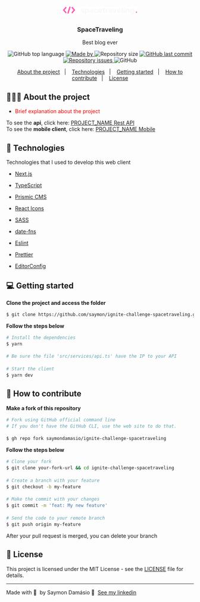 <h1 align="center">
	<img alt="Logo" src=".github/logo.svg" width="200px" />
</h1>

<h3 align="center">
  SpaceTraveling
</h3>

<p align="center">Best blog ever</p>

<p align="center">
  <img alt="GitHub top language" src="https://img.shields.io/github/languages/top/saymondamasio/ignite-challenge-spacetraveling">

  <a href="https://www.linkedin.com/in/eliasgcf/">
    <img alt="Made by" src="https://img.shields.io/badge/Made%20by-Saymon%20Dam%C3%A1sio-brightgreen">
  </a>

  <img alt="Repository size" src="https://img.shields.io/github/repo-size/saymondamasio/ignite-challenge-spacetraveling">

  <a href="https://github.com/saymondamasio/ignite-challenge-spacetraveling/commits/master">
    <img alt="GitHub last commit" src="https://img.shields.io/github/last-commit/saymondamasio/ignite-challenge-spacetraveling">
  </a>

  <a href="https://github.com/saymondamasio/ignite-challenge-spacetraveling/issues">
    <img alt="Repository issues" src="https://img.shields.io/github/issues/saymondamasio/ignite-challenge-spacetraveling">
  </a>

  <img alt="GitHub" src="https://img.shields.io/github/license/saymondamasio/ignite-challenge-spacetraveling">
</p>

<p align="center">
  <a href="#-about-the-project">About the project</a>&nbsp;&nbsp;&nbsp;|&nbsp;&nbsp;&nbsp;
  <a href="#-technologies">Technologies</a>&nbsp;&nbsp;&nbsp;|&nbsp;&nbsp;&nbsp;
  <a href="#-getting-started">Getting started</a>&nbsp;&nbsp;&nbsp;|&nbsp;&nbsp;&nbsp;
  <a href="#-how-to-contribute">How to contribute</a>&nbsp;&nbsp;&nbsp;|&nbsp;&nbsp;&nbsp;
  <a href="#-license">License</a>
</p>

## 👨🏻‍💻 About the project

- <p style="color: red;">Brief explanation about the project</p>

To see the **api**, click here: [PROJECT_NAME Rest API](https://github/eliasgcf/readme-template)</br>
To see the **mobile client**, click here: [PROJECT_NAME Mobile](https://github/eliasgcf/readme-template)

## 🚀 Technologies

Technologies that I used to develop this web client

- [Next.js](https://nextjs.org/)
- [TypeScript](https://www.typescriptlang.org/)
- [Prismic CMS](https://prismic.io/)
- [React Icons](https://react-icons.netlify.com/#/)
- [SASS](https://sass-lang.com/)
- [date-fns](https://date-fns.org/)

- [Eslint](https://eslint.org/)
- [Prettier](https://prettier.io/)
- [EditorConfig](https://editorconfig.org/)

## 💻 Getting started

**Clone the project and access the folder**

```bash
$ git clone https://github.com/saymon/ignite-challenge-spacetraveling.git && cd ignite-challenge-spacetraveling
```

**Follow the steps below**

```bash
# Install the dependencies
$ yarn

# Be sure the file 'src/services/api.ts' have the IP to your API

# Start the client
$ yarn dev
```

## 🤔 How to contribute

**Make a fork of this repository**

```bash
# Fork using GitHub official command line
# If you don't have the GitHub CLI, use the web site to do that.

$ gh repo fork saymondamasio/ignite-challenge-spacetraveling
```

**Follow the steps below**

```bash
# Clone your fork
$ git clone your-fork-url && cd ignite-challenge-spacetraveling

# Create a branch with your feature
$ git checkout -b my-feature

# Make the commit with your changes
$ git commit -m 'feat: My new feature'

# Send the code to your remote branch
$ git push origin my-feature
```

After your pull request is merged, you can delete your branch

## 📝 License

This project is licensed under the MIT License - see the [LICENSE](LICENSE) file for details.

---

Made with 💜 &nbsp;by Saymon Damásio 👋 &nbsp;[See my linkedin](https://www.linkedin.com/in/saymondamasio/)
